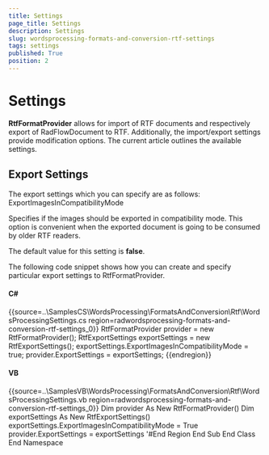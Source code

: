 ```yaml
---
title: Settings
page_title: Settings
description: Settings
slug: wordsprocessing-formats-and-conversion-rtf-settings
tags: settings
published: True
position: 2
---
```


# Settings



__RtfFormatProvider__ allows for import of RTF documents and respectively export of RadFlowDocument to RTF. Additionally, the import/export settings provide modification options. The current article outlines the available settings.
      

## Export Settings

The export settings which you can specify are as follows:
        ExportImagesInCompatibilityMode 

Specifies if the images should be exported in compatibility mode. This option is convenient when the exported document is going to be consumed by older RTF readers.
              

The default value for this setting is __false__.
              

The following code snippet shows how you can create and specify particular export settings to RtfFormatProvider.
        

#### __C#__

{{source=..\SamplesCS\WordsProcessing\FormatsAndConversion\Rtf\WordsProcessingSettings.cs region=radwordsprocessing-formats-and-conversion-rtf-settings_0}}
	            RtfFormatProvider provider = new RtfFormatProvider();
	            RtfExportSettings exportSettings = new RtfExportSettings();
	            exportSettings.ExportImagesInCompatibilityMode = true;
	            provider.ExportSettings = exportSettings;
	{{endregion}}



#### __VB__

{{source=..\SamplesVB\WordsProcessing\FormatsAndConversion\Rtf\WordsProcessingSettings.vb region=radwordsprocessing-formats-and-conversion-rtf-settings_0}}
	            Dim provider As New RtfFormatProvider()
	            Dim exportSettings As New RtfExportSettings()
	            exportSettings.ExportImagesInCompatibilityMode = True
	            provider.ExportSettings = exportSettings
	            '#End Region
	        End Sub
	    End Class
	End Namespace


